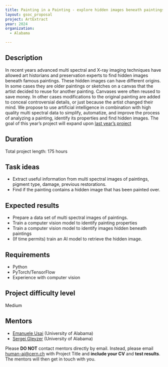 ```yaml
---
title: Painting in a Painting - explore hidden images beneath paintings with artificial intelligence
layout: gsoc_proposal
project: ArtExtract
year: 2024
organization:
  - Alabama

---
```


## Description

In recent years advanced multi spectral and X-ray imaging techniques have allowed art historians and preservation experts to find hidden images beneath famous paintings. These hidden images can have different origins. In some cases they are older paintings or sketches on a canvas that the artist decided to reuse for another painting. Canvases were often reused to save money. In other cases modifications to the original painting are added to conceal controversial details, or just because the artist changed their mind. We propose to use artificial intelligence in combination with high quality multi spectral data to simplify, automatize, and improve the process of analyzing a painting, identify its properties and find hidden images. The goal of this year’s project will expand upon [last year’s project](https://medium.com/@soyoungpark.psy/how-i-designed-hidden-art-extraction-tool-with-siamese-networks-part4-gsoc-24-e3387b3ae50b)  

## Duration

Total project length: 175 hours

## Task ideas
 * Extract useful information from multi spectral images of paintings, pigment type, damage, previous restorations.
 * Find if the painting contains a hidden image that has been painted over.

## Expected results
 * Prepare a data set of multi spectral images of paintings.
 * Train a computer vision model to identify painting properties
 * Train a computer vision model to identify images hidden beneath paintings
 * (If time permits) train an AI model to retrieve the hidden image.

## Requirements
 * Python
 * PyTorch/TensorFlow
 * Experience with computer vision


## Project difficulty level
Medium

## Mentors
  * [Emanuele Usai](mailto:human-ai@cern.ch) (University of Alabama)
  * [Sergei Gleyzer](mailto:human-ai@cern.ch) (University of Alabama)

<!-- ## Test
Please use [this link](https://docs.google.com/document/d/e/2PACX-1vQojnszopRSV0t5jZsEL3PKOCWOrkUflBnnpIJp_Gb9Jtalky4TAnnPlhltwfU60HLiuNdtaRaLurV4/pub) to access the test for this project. -->


Please **DO NOT** contact mentors directly by email. Instead, please email [human-ai@cern.ch](mailto:human-ai@cern.ch) with Project Title and **include your CV** and **test results**. The mentors will then get in touch with you.

